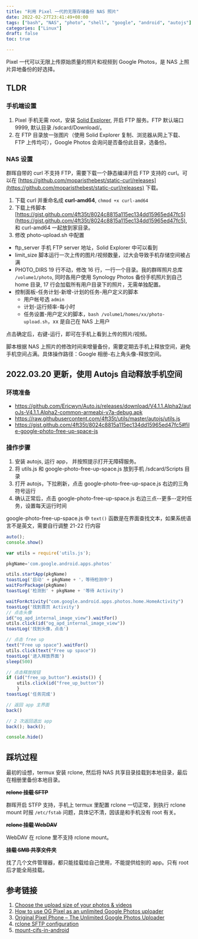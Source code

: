 ```yaml
---
title: "利用 Pixel 一代的无限存储备份 NAS 照片"
date: 2022-02-27T23:41:49+08:00
tags: ["bash", "NAS", "photo", "shell", "google", "android", "autojs"]
categories: ["Linux"]
draft: false
toc: true

---
```


Pixel 一代可以无限上传原始质量的照片和视频到 Google Photos，是 NAS 上照片异地备份的好选择。
<!--more-->

## TLDR
### 手机端设置
1. Pixel 手机无需 root，安装 [Solid Explorer](https://play.google.com/store/apps/details?id=pl.solidexplorer2), 开启 FTP 服务。FTP 默认端口 9999, 默认目录 /sdcard/Download/。
2. 在 FTP 目录放一张图片（使用 Solid Explorer 复制、浏览器从网上下载、FTP 上传均可），Google Photos 会询问是否备份此目录，选备份。

### NAS 设置
群晖自带的 curl 不支持 FTP，需要下载一个静态编译开启 FTP 支持的 curl。可以在 [https://github.com/moparisthebest/static-curl/releases](https://github.com/moparisthebest/static-curl/releases) 下载。
1. 下载 curl 并重命名成 __curl-amd64__, `chmod +x curl-amd64`
2. 下载上传脚本[https://gist.github.com/4ft35t/8024c8815a115ec134dd15965ed47fc5](https://gist.github.com/4ft35t/8024c8815a115ec134dd15965ed47fc5), 和 curl-amd64 一起放到家目录。
3. 修改 photo-upload.sh 中配置
  - ftp_server 手机 FTP server 地址，Solid Explorer 中可以看到
  - limit_size 脚本运行一次上传的图片/视频数量，过大会导致手机存储空间被占满
  - PHOTO_DIRS 19 行不动，修改 16 行，一行一个目录。我的群晖照片总库 `/volume1/photo`, 同时各用户使用 Synology Photos 备份手机照片到自己 home 目录, 17 行会加载所有用户目录下的照片，无需单独配置。
  - 控制面板-任务计划-新增-计划的任务-用户定义的脚本
    - 用户帐号选 `admin`
    - 计划-运行频率-每小时
    - 任务设置-用户定义的脚本，`bash /volume1/homes/xx/photo-upload.sh`，xx 是自己在 NAS 上用户

点击确定后，右键-运行，即可在手机上看到上传的照片/视频。

脚本根据 NAS 上照片的修改时间来增量备份，需要定期去手机上释放空间，避免手机空间占满。具体操作路径：Google 相册-右上角头像-释放空间。

##  2022.03.20 更新，使用 Autojs 自动释放手机空间
### 环境准备
 - https://github.com/Ericwyn/Auto.js/releases/download/V4.1.1.Alpha2/autoJs-V4.1.1.Alpha2-common-armeabi-v7a-debug.apk
 - https://raw.githubusercontent.com/4ft35t/utils/master/autojs/utils.js
 - https://gist.github.com/4ft35t/8024c8815a115ec134dd15965ed47fc5#file-google-photo-free-up-space-js

### 操作步骤
 1. 安装 autojs, 运行 app， 并按照提示打开无障碍服务。
 2. 将 utils.js 和 google-photo-free-up-space.js 放到手机 /sdcard/Scripts 目录
 3. 打开 autojs，下拉刷新，点击 google-photo-free-up-space.js 右边的三角符号运行
 4. 确认正常后，点击 google-photo-free-up-space.js 右边三点--更多--定时任务，设置每天运行时间

 google-photo-free-up-space.js 中 `text()` 函数是在界面查找文本，如果系统语言不是英文，需要自行调整 21-22 行内容
 ```js class:"lineNo"
 auto();
 console.show()

 var utils = require('utils.js');

 pkgName='com.google.android.apps.photos'

 utils.startApp(pkgName)
 toastLog('启动' + pkgName + '，等待检测中')
 waitForPackage(pkgName)
 toastLog('检测到' + pkgName + '等待 Activity')

 waitForActivity("com.google.android.apps.photos.home.HomeActivity")
 toastLog('找到首页 Activity')
 // 点击头像
 id("og_apd_internal_image_view").waitFor()
 utils.click(id("og_apd_internal_image_view"))
 toastLog('找到头像，点击')

 // 点击 free up
 text("Free up space").waitFor()
 utils.click(text("Free up space"))
 toastLog('进入释放界面')
 sleep(500)

 // 点击释放按钮
 if (id("free_up_button").exists()) {
     utils.click(id("free_up_button"))
     }
toastLog('任务完成')

// 返回 app 主界面
back()

// 2 次返回退出 app
back(); back();

console.hide()
```

## 踩坑过程
最初的设想，termux 安装 rclone, 然后将 NAS 共享目录挂载到本地目录，最后在相册里备份本地目录。

~~__rclone 挂载 SFTP__~~

群晖开启 STFP 支持，手机上 termux 里配置 rclone 一切正常，到执行 rclone mount 时报 `/etc/fstab` 问题，具体记不清，因该是和手机没有 root 有关。


~~__rclone 挂载 WebDAV__~~

WebDAV 在 rclone 里不支持 rclone mount。

~~__挂载 SMB 共享文件夹__~~

找了几个文件管理器，都只能挂载给自己使用，不能提供给别的 app。只有 root 后才能全局挂载。

## 参考链接
1. [Choose the upload size of your photos & videos](https://support.google.com/photos/answer/6220791)
2. [How to use OG Pixel as an unlimited Google Photos uploader](https://www.reddit.com/r/GooglePixel/comments/l9m6nk/how_to_use_og_pixel_as_an_unlimited_google_photos/)
3. [Original Pixel Phone – The Unlimited Google Photos Uploader](https://repaynt.com/2021/02/original-pixel-unlimited-google-photos-uploader/)
4. [rclone SFTP configuration](https://rclone.org/sftp/)
5. [mount-cifs-in-android](https://pmiku.com/note/mount-cifs-in-android.html)
